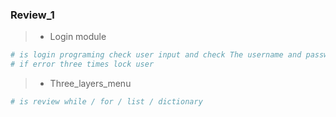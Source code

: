 ### Review_1 

> * Login module
```python
# is login programing check user input and check The username and password
# if error three times lock user
```
> * Three_layers_menu
```python
# is review while / for / list / dictionary
```